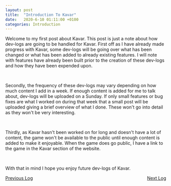 ```yaml
---
layout: post
title:  "Introduction To Kavar"
date:   2020-6-10 01:11:00 +0100
categories: Introduction
---
```


Welcome to my first post about Kavar. This post is just a note about how dev-logs are going to be handled for Kavar. First off as I have already made progress with Kavar, some dev-logs will be going over what has been changed or what has been added to already existing features. I will note with features have already been built prior to the creation of these dev-logs and how they have been expended upon. 

&nbsp;

Secondly, the frequency of these dev-logs may vary depending on how much content I add in a week. If enough content is added for me to talk about, dev-logs will be uploaded on a Sunday. If only small features or bug fixes are what I worked on during that week that a small post will be uploaded giving a brief overview of what I done. These won't go into detail as they won't be very interesting.

&nbsp;

Thirdly, as Kavar hasn't been worked on for long and doesn't have a lot of content, the game won't be available to the public until enough content is added to make it enjoyable. When the game does go public, I have a link to the game in the Kavar section of the website.

&nbsp;

With that in mind I hope you enjoy future dev-logs of Kavar.

<div style="float:left">
<a href="https://kyles01.github.io/kavar/2020/06/14/Kavar-Log-1.html">Previous Log</a>
</div>

<div style="float:right">
<a href="https://kyles01.github.io/kavar/2020/06/14/Kavar-Log-1.html">Next Log</a>
</div>

<br>

